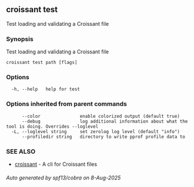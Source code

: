 ## croissant test

Test loading and validating a Croissant file

### Synopsis

Test loading and validating a Croissant file

```
croissant test path [flags]
```

### Options

```
  -h, --help   help for test
```

### Options inherited from parent commands

```
      --color               enable colorized output (default true)
      --debug               log additional information about what the tool is doing. Overrides --loglevel
  -L, --loglevel string     set zerolog log level (default "info")
      --profiledir string   directory to write pprof profile data to
```

### SEE ALSO

* [croissant](croissant.md)	 - A cli for Croissant files

###### Auto generated by spf13/cobra on 8-Aug-2025
